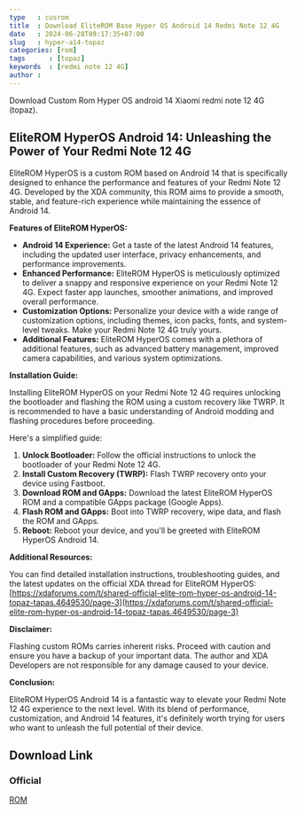 ```yaml
---
type   : cusrom
title  : Download EliteROM Base Hyper OS Android 14 Redmi Note 12 4G
date   : 2024-06-28T09:17:35+07:00
slug   : hyper-a14-topaz
categories: [rom]
tags      : [topaz]
keywords  : [redmi note 12 4G]
author : 
---
```


Download Custom Rom Hyper OS android 14 Xiaomi redmi note 12 4G (topaz).

## EliteROM HyperOS Android 14: Unleashing the Power of Your Redmi Note 12 4G

EliteROM HyperOS is a custom ROM based on Android 14 that is specifically designed to enhance the performance and features of your Redmi Note 12 4G. Developed by the XDA community, this ROM aims to provide a smooth, stable, and feature-rich experience while maintaining the essence of Android 14.

**Features of EliteROM HyperOS:**

* **Android 14 Experience:** Get a taste of the latest Android 14 features, including the updated user interface, privacy enhancements, and performance improvements.
* **Enhanced Performance:** EliteROM HyperOS is meticulously optimized to deliver a snappy and responsive experience on your Redmi Note 12 4G. Expect faster app launches, smoother animations, and improved overall performance.
* **Customization Options:** Personalize your device with a wide range of customization options, including themes, icon packs, fonts, and system-level tweaks. Make your Redmi Note 12 4G truly yours.
* **Additional Features:** EliteROM HyperOS comes with a plethora of additional features, such as advanced battery management, improved camera capabilities, and various system optimizations.

**Installation Guide:**

Installing EliteROM HyperOS on your Redmi Note 12 4G requires unlocking the bootloader and flashing the ROM using a custom recovery like TWRP. It is recommended to have a basic understanding of Android modding and flashing procedures before proceeding.

Here's a simplified guide:

1. **Unlock Bootloader:** Follow the official instructions to unlock the bootloader of your Redmi Note 12 4G.
2. **Install Custom Recovery (TWRP):** Flash TWRP recovery onto your device using Fastboot.
3. **Download ROM and GApps:** Download the latest EliteROM HyperOS ROM and a compatible GApps package (Google Apps).
4. **Flash ROM and GApps:** Boot into TWRP recovery, wipe data, and flash the ROM and GApps.
5. **Reboot:** Reboot your device, and you'll be greeted with EliteROM HyperOS Android 14.

**Additional Resources:**

You can find detailed installation instructions, troubleshooting guides, and the latest updates on the official XDA thread for EliteROM HyperOS: [https://xdaforums.com/t/shared-official-elite-rom-hyper-os-android-14-topaz-tapas.4649530/page-3](https://xdaforums.com/t/shared-official-elite-rom-hyper-os-android-14-topaz-tapas.4649530/page-3)

**Disclaimer:**

Flashing custom ROMs carries inherent risks. Proceed with caution and ensure you have a backup of your important data. The author and XDA Developers are not responsible for any damage caused to your device.

**Conclusion:**

EliteROM HyperOS Android 14 is a fantastic way to elevate your Redmi Note 12 4G experience to the next level. With its blend of performance, customization, and Android 14 features, it's definitely worth trying for users who want to unleash the full potential of their device.

## Download Link
### Official
[ROM](https://sourceforge.net/projects/eliteroms/files/HyperOS-STABLE-UPDATES/HyperOS-v1.0/EliteRomLite_TAPAS_OS1.0.8.0_GlobalStable_os1-A14-HYBRID.zip/download)


